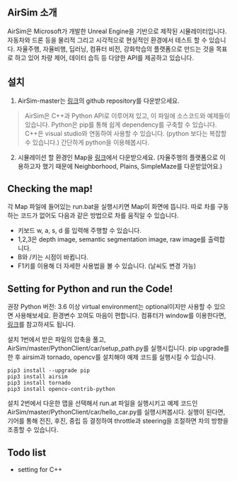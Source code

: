 ## AirSim 소개
AirSim은 Microsoft가 개발한 Unreal Engine을 기반으로 제작된 시뮬레이터입니다.
자동차와 드론 등을 물리적 그리고 시각적으로 현실적인 환경에서 테스트 할 수 있습니다. 
자율주행, 자율비행, 딥러닝, 컴퓨터 비전, 강화학습의 플랫폼으로 만드는 것을 목표로 하고 있어
차량 제어, 데이터 습득 등 다양한 API를 제공하고 있습니다.

## 설치
1. AirSim-master는 [링크](https://github.com/microsoft/AirSim)의 github repository를 다운받으세요.

> AirSim은 C++과 Python API로 이루어져 있고, 이 파일에 소스코드와 예제들이 있습니다.
Python은 pip를 통해 쉽게 dependency를 구축할 수 있습니다.
C++은 visual studio와 연동하여 사용할 수 있습니다. (python 보다는 복잡할 수 있습니다.)
간단하게 python을 이용해봅시다.

2. 시뮬레이션 할 환경인 Map을 [링크](https://github.com/microsoft/AirSim/releases/tag/v.1.2.2)에서 다운받으세요.
(자율주행의 플랫폼으로 이용하고자 했기 때문에 Neighborhood, Plains, SimpleMaze를 다운받았어요.)

## Checking the map!
각 Map 파일에 들어있는 run.bat을 실행시키면 Map이 화면에 뜹니다.
따로 차를 구동하는 코드가 없어도 다음과 같은 방법으로 차를 움직일 수 있습니다.
- 키보드 w, a, s, d 를 입력해 주행할 수 있습니다. 
- 1,2,3은 depth image, semantic segmentation image, raw image를 출력합니다.
- B와 /키는 시점이 바뀝니다.
- F1키를 이용해 더 자세한 사용법을 볼 수 있습니다. (날씨도 변경 가능)

## Setting for Python and run the Code!
권장 Python 버전: 3.6 이상
virtual environment는 optional이지만 사용할 수 있으면 사용해보세요. 환경변수 꼬여도 마음이 편합니다. 컴퓨터가 window를 이용한다면, [링크](https://dojang.io/mod/page/view.php?id=2470)를 참고하셔도 됩니다. 

설치 1번에서 받은 파일의 압축을 풀고, AirSim/master/PythonClient/car/setup_path.py를 실행시킵니다.
pip upgrade를 한 후 airsim과 tornado, opencv를 설치해야 예제 코드를 실행시킬 수 있습니다.

~~~(bash)
pip3 install --upgrade pip
pip3 install airsim
pip3 install tornado
pip3 install opencv-contrib-python
~~~

설치 2번에서 다운한 맵을 선택해서 run.at 파일을 실행시키고
예제 코드인 AirSim/master/PythonClient/car/hello_car.py를 실행시켜봅시다.
실행이 된다면, 기어를 통해 전진, 후진, 중립 등 결정하여 throttle과 steering을 조절하면 차의 방향을 조종할 수 있습니다.

## Todo list
- setting for C++
